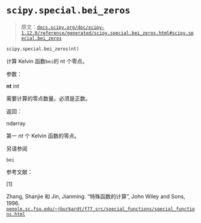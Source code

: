 # `scipy.special.bei_zeros`

> 原文：[`docs.scipy.org/doc/scipy-1.12.0/reference/generated/scipy.special.bei_zeros.html#scipy.special.bei_zeros`](https://docs.scipy.org/doc/scipy-1.12.0/reference/generated/scipy.special.bei_zeros.html#scipy.special.bei_zeros)

```py
scipy.special.bei_zeros(nt)
```

计算 Kelvin 函数`bei`的 nt 个零点。

参数：

**nt** int

需要计算的零点数量。必须是正数。

返回：

ndarray

第一 *nt* 个 Kelvin 函数的零点。

另请参阅

`bei`

参考文献：

[1]

Zhang, Shanjie 和 Jin, Jianming. “特殊函数的计算”, John Wiley and Sons, 1996. [`people.sc.fsu.edu/~jburkardt/f77_src/special_functions/special_functions.html`](https://people.sc.fsu.edu/~jburkardt/f77_src/special_functions/special_functions.html)
